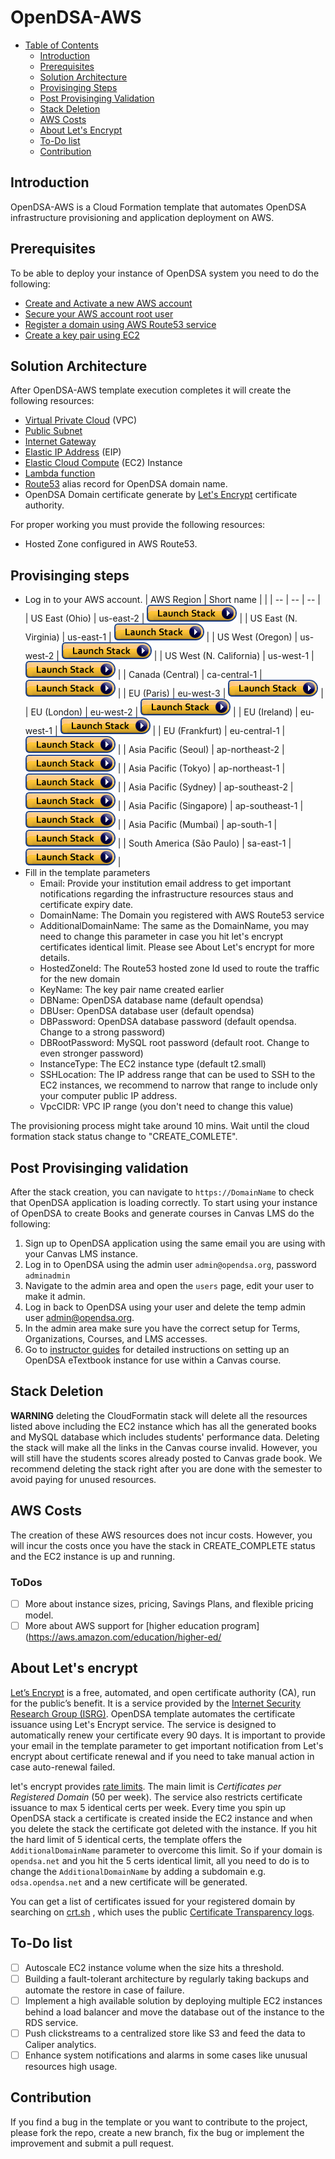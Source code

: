 
# OpenDSA-AWS

- [Table of Contents](#opendsa-aws)
  * [Introduction](#introduction)
  * [Prerequisites](#prerequisites)
  * [Solution Architecture](#solution-architecture)
  * [Provisinging Steps](#provisinging-steps)
  * [Post Provisinging Validation](#post-provisinging-validation)
  * [Stack Deletion](#stack-deletion)
  * [AWS Costs](#aws-costs)
  * [About Let's Encrypt](#about-let-s-encrypt)
  * [To-Do list](#to-do-list)
  * [Contribution](#contribution)

## Introduction
OpenDSA-AWS is a Cloud Formation template that automates OpenDSA infrastructure provisioning and application deployment on AWS.

## Prerequisites
To be able to deploy your instance of OpenDSA system you need to do the following:

* [Create and Activate a new AWS account](https://aws.amazon.com/premiumsupport/knowledge-center/create-and-activate-aws-account/#:~:text=Open%20the%20Amazon%20Web%20Services,Create%20a%20new%20AWS%20account)
* [Secure your AWS account root user](https://docs.aws.amazon.com/IAM/latest/UserGuide/id_root-user.html)
* [Register a domain using AWS Route53 service]([https://docs.aws.amazon.com/Route53/latest/DeveloperGuide/domain-register.html](https://docs.aws.amazon.com/Route53/latest/DeveloperGuide/domain-register.html))
* [Create a key pair using EC2]([https://docs.aws.amazon.com/AWSEC2/latest/UserGuide/ec2-key-pairs.html#having-ec2-create-your-key-pair](https://docs.aws.amazon.com/AWSEC2/latest/UserGuide/ec2-key-pairs.html#having-ec2-create-your-key-pair))

## Solution Architecture

After OpenDSA-AWS template execution completes it will create the following resources:

* [Virtual Private Cloud](https://docs.aws.amazon.com/vpc/latest/userguide/VPC_Subnets.html) (VPC)
* [Public Subnet](https://docs.aws.amazon.com/vpc/latest/userguide/VPC_Subnets.html)
* [Internet Gateway]([https://docs.aws.amazon.com/vpc/latest/userguide/VPC_Internet_Gateway.html](https://docs.aws.amazon.com/vpc/latest/userguide/VPC_Internet_Gateway.html))
* [Elastic IP Address](https://docs.aws.amazon.com/AWSEC2/latest/UserGuide/elastic-ip-addresses-eip.html) (EIP)
* [Elastic Cloud Compute](https://docs.aws.amazon.com/AWSEC2/latest/UserGuide/concepts.html) (EC2) Instance
* [Lambda function](https://docs.aws.amazon.com/lambda/latest/dg/welcome.html)
* [Route53](https://aws.amazon.com/route53/) alias record for OpenDSA domain name.
* OpenDSA Domain certificate generate by [Let's Encrypt](https://letsencrypt.org/) certificate authority.

For proper working you must provide the following resources:
* Hosted Zone configured in AWS Route53.

## Provisinging steps

* Log in to your AWS account.
| AWS Region | Short name | |
| -- | -- | -- |
| US East (Ohio) | us-east-2 | [![cloudformation-launch-button](images/cloudformation-launch-stack.png)](https://console.aws.amazon.com/cloudformation/home?region=us-east-2#/stacks/new?stackName=opendsa&templateURL=https://opendsa.s3.amazonaws.com/opendsa-aws.yaml) |
| US East (N. Virginia) | us-east-1 | [![cloudformation-launch-button](images/cloudformation-launch-stack.png)](https://console.aws.amazon.com/cloudformation/home?region=us-east-1#/stacks/new?stackName=opendsa&templateURL=https://opendsa.s3.amazonaws.com/opendsa-aws.yaml) |
| US West (Oregon) | us-west-2 | [![cloudformation-launch-button](images/cloudformation-launch-stack.png)](https://console.aws.amazon.com/cloudformation/home?region=us-west-2#/stacks/new?stackName=opendsa&templateURL=https://opendsa.s3.amazonaws.com/opendsa-aws.yaml) |
| US West (N. California) | us-west-1 | [![cloudformation-launch-button](images/cloudformation-launch-stack.png)](https://console.aws.amazon.com/cloudformation/home?region=us-west-1#/stacks/new?stackName=opendsa&templateURL=https://opendsa.s3.amazonaws.com/opendsa-aws.yaml) |
| Canada (Central) | ca-central-1 | [![cloudformation-launch-button](images/cloudformation-launch-stack.png)](https://console.aws.amazon.com/cloudformation/home?region=ca-central-1#/stacks/new?stackName=opendsa&templateURL=https://opendsa.s3.amazonaws.com/opendsa-aws.yaml) |
| EU (Paris) | eu-west-3 | [![cloudformation-launch-button](images/cloudformation-launch-stack.png)](https://console.aws.amazon.com/cloudformation/home?region=eu-west-3#/stacks/new?stackName=opendsa&templateURL=https://opendsa.s3.amazonaws.com/opendsa-aws.yaml) |
| EU (London) | eu-west-2 | [![cloudformation-launch-button](images/cloudformation-launch-stack.png)](https://console.aws.amazon.com/cloudformation/home?region=eu-west-2#/stacks/new?stackName=opendsa&templateURL=https://opendsa.s3.amazonaws.com/opendsa-aws.yaml) |
| EU (Ireland) | eu-west-1 | [![cloudformation-launch-button](images/cloudformation-launch-stack.png)](https://console.aws.amazon.com/cloudformation/home?region=eu-west-1#/stacks/new?stackName=opendsa&templateURL=https://opendsa.s3.amazonaws.com/opendsa-aws.yaml) |
| EU (Frankfurt) | eu-central-1 | [![cloudformation-launch-button](images/cloudformation-launch-stack.png)](https://console.aws.amazon.com/cloudformation/home?region=eu-central-1#/stacks/new?stackName=opendsa&templateURL=https://opendsa.s3.amazonaws.com/opendsa-aws.yaml) |
| Asia Pacific (Seoul) | ap-northeast-2 | [![cloudformation-launch-button](images/cloudformation-launch-stack.png)](https://console.aws.amazon.com/cloudformation/home?region=ap-northeast-2#/stacks/new?stackName=opendsa&templateURL=https://opendsa.s3.amazonaws.com/opendsa-aws.yaml) |
| Asia Pacific (Tokyo) | ap-northeast-1 | [![cloudformation-launch-button](images/cloudformation-launch-stack.png)](https://console.aws.amazon.com/cloudformation/home?region=ap-northeast-1#/stacks/new?stackName=opendsa&templateURL=https://opendsa.s3.amazonaws.com/opendsa-aws.yaml) |
| Asia Pacific (Sydney) | ap-southeast-2 | [![cloudformation-launch-button](images/cloudformation-launch-stack.png)](https://console.aws.amazon.com/cloudformation/home?region=ap-southeast-2#/stacks/new?stackName=opendsa&templateURL=https://opendsa.s3.amazonaws.com/opendsa-aws.yaml) |
| Asia Pacific (Singapore) | ap-southeast-1 | [![cloudformation-launch-button](images/cloudformation-launch-stack.png)](https://console.aws.amazon.com/cloudformation/home?region=ap-southeast-1#/stacks/new?stackName=opendsa&templateURL=https://opendsa.s3.amazonaws.com/opendsa-aws.yaml) |
| Asia Pacific (Mumbai) | ap-south-1 |  [![cloudformation-launch-button](images/cloudformation-launch-stack.png)](https://console.aws.amazon.com/cloudformation/home?region=ap-south-1#/stacks/new?stackName=opendsa&templateURL=https://opendsa.s3.amazonaws.com/opendsa-aws.yaml) |
| South America (São Paulo) | sa-east-1 |  [![cloudformation-launch-button](images/cloudformation-launch-stack.png)](https://console.aws.amazon.com/cloudformation/home?region=sa-east-1#/stacks/new?stackName=opendsa&templateURL=https://opendsa.s3.amazonaws.com/opendsa-aws.yaml) |
* Fill in the template parameters
    - Email: Provide your institution email address to get important notifications regarding the infrastructure resources staus and certificate expiry date.
    - DomainName: The Domain you registered with AWS Route53 service
    - AdditionalDomainName: The same as the DomainName, you may need to change this parameter in case you hit let's encrypt certificates identical limit. Please see About Let's encrypt for more details.
    - HostedZoneId: The Route53 hosted zone Id used to route the traffic for the new domain
    - KeyName: The key pair name created earlier
    - DBName: OpenDSA database name (default opendsa)
    - DBUser: OpenDSA database user (default opendsa)
    - DBPassword: OpenDSA database password (default opendsa. Change to a strong password)
    - DBRootPassword: MySQL root password (default root. Change to even stronger password)
    - InstanceType: The EC2 instance type (default t2.small)
    - SSHLocation: The IP address range that can be used to SSH to the EC2 instances, we recommend to narrow that range to include only your computer public IP address.
    - VpcCIDR: VPC IP range (you don't need to change this value)

The provisioning process might take around 10 mins. Wait until the cloud formation stack status change to "CREATE_COMLETE".

## Post Provisinging validation

After the stack creation, you can navigate to `https://DomainName` to check that OpenDSA application is loading correctly. To start using your instance of OpenDSA to create Books and generate courses in Canvas LMS do the following:

1. Sign up to OpenDSA application using the same email you are using with your Canvas LMS instance.
2. Log in to OpenDSA using the admin user `admin@opendsa.org`, password `adminadmin`
3. Navigate to the admin area and open the `users` page, edit your user to make it admin.
4. Log in back to OpenDSA using your user and delete the temp admin user admin@opendsa.org.
5. In the admin area make sure you have the correct setup for Terms, Organizations, Courses, and LMS accesses.
6. Go to [instructor guides](https://opendsa-server.cs.vt.edu/home/guide) for detailed instructions on setting up an OpenDSA eTextbook instance for use within a Canvas course.

## Stack Deletion
**WARNING** deleting the CloudFormatin stack will delete all the resources listed above including the EC2 instance which has all the generated books and MySQL database which includes students' performance data. Deleting the stack will make all the links in the Canvas course invalid. However, you will still have the students scores already posted to Canvas grade book.
We recommend deleting the stack right after you are done with the semester to avoid paying for unused resources.


## AWS Costs
The creation of these AWS resources does not incur costs. However, you will incur the costs once you have the stack in CREATE_COMPLETE status and the EC2 instance is up and running.

### ToDos

- [ ] More about instance sizes, pricing, Savings Plans, and flexible pricing model.
- [ ] More about AWS support for [higher education program](https://aws.amazon.com/education/higher-ed/

## About Let's encrypt

[Let’s Encrypt](https://letsencrypt.org/) is a free, automated, and open certificate authority (CA), run for the public’s benefit. It is a service provided by the [Internet Security Research Group (ISRG)]([https://www.abetterinternet.org/](https://www.abetterinternet.org/)). OpenDSA template automates the certificate issuance using Let's Encrypt service. The service is designed to automatically renew your certificate every 90 days. It is important to provide your email in the template parameter to get important notification from Let's encrypt about certificate renewal and if you need to take manual action in case auto-renewal failed.

let's encrypt provides [rate limits](https://letsencrypt.org/docs/rate-limits/). The main limit is *Certificates per Registered Domain* (50 per week). The service also restricts certificate issuance to max 5 identical certs per week. Every time you spin up OpenDSA stack a certificate is created inside the EC2 instance and when you delete the stack the certificate got deleted with the instance. If you hit the hard limit of 5 identical certs, the template offers the `AdditionalDomainName` parameter to overcome this limit. So if your domain is `opendsa.net` and you hit the 5 certs identical limit, all you need to do is to change the `AdditionalDomainName` by adding a subdomain e.g. `odsa.opendsa.net` and a new certificate will be generated.

You can get a list of certificates issued for your registered domain by searching on [crt.sh](https://crt.sh/) , which uses the public [Certificate Transparency logs](https://www.certificate-transparency.org/).

## To-Do list
- [ ] Autoscale EC2 instance volume when the size hits a threshold.
- [ ] Building a fault-tolerant architecture by regularly taking backups and automate the restore in case of failure.
- [ ] Implement a high available solution by deploying multiple EC2 instances behind a load balancer and move the database out of the instance to the RDS service.
- [ ] Push clickstreams to a centralized store like S3 and feed the data to Caliper analytics.
- [ ] Enhance system notifications and alarms in some cases like unusual resources high usage.

## Contribution
If you find a bug in the template or you want to contribute to the project, please fork the repo, create a new branch, fix the bug or implement the improvement and submit a pull request.
